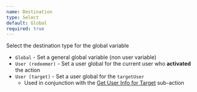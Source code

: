 ```yaml
---
name: Destination
type: Select
default: Global
required: true
---
```


Select the destination type for the global variable

- `Global` - Set a general global variable (non user variable)
- `User (redeemer)` - Set a user global for the current user who **activated** the action
- `User (target)` - Set a user global for the `targetUser`
    - Used in conjunction with the [Get User Info for Target](/api/sub-actions/twitch/user/get-user-info-for-target) sub-action